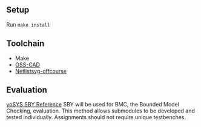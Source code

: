 ## Setup
  Run `make install`

## Toolchain
 - Make
 - [OSS-CAD](https://github.com/YosysHQ/oss-cad-suite-build?tab=readme-ov-file#installation)
 - [Netlistsvg-offcourse](https://github.com/OffCourseOrg/netlistsvg-offcourse)

## Evaluation

[yoSYS SBY Reference](https://readthedocs.org/projects/symbiyosys/downloads/pdf/latest/)
SBY will be used for BMC, the Bounded Model Checking, evaluation.
This method allows submodules to be developed and tested individually.
Assignments should not require unique testbenches.
